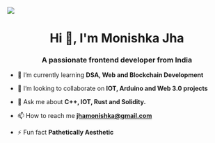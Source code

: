 <img align="centre" src="![image](https://github.com/monishkajha17/monishkajha17/assets/109274817/9183327b-f703-482b-87e2-d977a4b0f73a)
">
<h1 align="center">Hi 👋, I'm <span color = "#f72585">Monishka Jha</span></h1>
<h3 align="center">A passionate frontend developer from India</h3>


- 🌱 I’m currently learning **DSA, Web and Blockchain Development**

- 👯 I’m looking to collaborate on **IOT, Arduino and Web 3.0 projects**

- 💬 Ask me about **C++, IOT, Rust and Solidity.**

- 📫 How to reach me **jhamonishka@gmail.com**

- ⚡ Fun fact **Pathetically Aesthetic**

